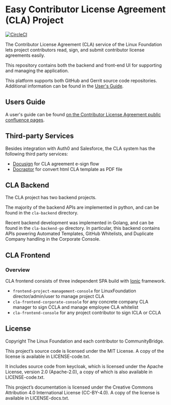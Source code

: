 # Easy Contributor License Agreement (CLA) Project

[![CircleCI](https://circleci.com/gh/communitybridge/easy-cla.svg?style=svg&circle-token=936fbcd340fff1b26453a2f46ffeab48f4fd3be4)](https://circleci.com/gh/communitybridge/easy-cla)

The Contributor License Agreement (CLA) service of the Linux Foundation lets
project contributors read, sign, and submit contributor license agreements easily.

 This repository contains both the backend and front-end UI for supporting and
 managing the application.

This platform supports both GitHub and Gerrit source code repositories.
Additional information can be found in the [User's Guide](#users-guide).

## Users Guide

A user's guide can be found
[on the Contributor License Agreement public confluence pages](https://docs.linuxfoundation.org/display/DOCS/Contributor+License+Agreement+User+Guide).

## Third-party Services

Besides integration with Auth0 and Salesforce, the CLA system has the following third party services:

- [Docusign](https://www.docusign.com/) for CLA agreement e-sign flow
- [Docraptor](https://docraptor.com/) for convert html CLA template as PDF file

## CLA Backend

The CLA project has two backend projects.

The majority of the backend APIs are implemented in python, and can be found
in the `cla-backend` directory.

Recent backend development was implemented in Golang, and can be found in the
`cla-backend-go` directory. In particular, this backend contains APIs
powering Automated Templates, GitHub Whitelists, and Duplicate Company
handling in the Corporate Console.

## CLA Frontend

### Overview

CLA frontend consists of three independent SPA build with
[Ionic](https://ionicframework.com/) framework.

- `frontend-project-management-console` for LinuxFoundation director/admin/user to manage project CLA
- `cla-frontend-corporate-console` for any concrete company CLA manager to sign CCLA and manage employee CLA whitelist
- `cla-frontend-console` for any project contributor to sign ICLA or CCLA

## License

Copyright The Linux Foundation and each contributor to CommunityBridge.

This project’s source code is licensed under the MIT License. A copy of the
license is available in LICENSE-code.txt.

It includes source code from keycloak, which is licensed under the Apache License,
version 2.0 (Apache-2.0), a copy of which is also available in LICENSE-code.txt.

This project’s documentation is licensed under the Creative Commons Attribution
4.0 International License (CC-BY-4.0). A copy of the license is available in
LICENSE-docs.txt.

